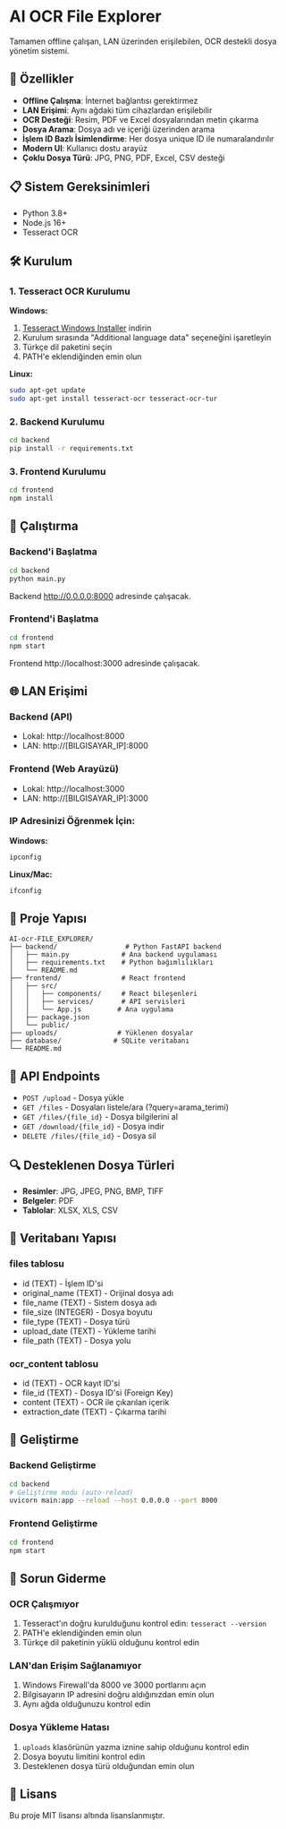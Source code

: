 # AI OCR File Explorer

Tamamen offline çalışan, LAN üzerinden erişilebilen, OCR destekli dosya yönetim sistemi.

## 🚀 Özellikler

- **Offline Çalışma**: İnternet bağlantısı gerektirmez
- **LAN Erişimi**: Aynı ağdaki tüm cihazlardan erişilebilir
- **OCR Desteği**: Resim, PDF ve Excel dosyalarından metin çıkarma
- **Dosya Arama**: Dosya adı ve içeriği üzerinden arama
- **İşlem ID Bazlı İsimlendirme**: Her dosya unique ID ile numaralandırılır
- **Modern UI**: Kullanıcı dostu arayüz
- **Çoklu Dosya Türü**: JPG, PNG, PDF, Excel, CSV desteği

## 📋 Sistem Gereksinimleri

- Python 3.8+
- Node.js 16+
- Tesseract OCR

## 🛠️ Kurulum

### 1. Tesseract OCR Kurulumu

**Windows:**
1. [Tesseract Windows Installer](https://github.com/UB-Mannheim/tesseract/wiki) indirin
2. Kurulum sırasında "Additional language data" seçeneğini işaretleyin
3. Türkçe dil paketini seçin
4. PATH'e eklendiğinden emin olun

**Linux:**
```bash
sudo apt-get update
sudo apt-get install tesseract-ocr tesseract-ocr-tur
```

### 2. Backend Kurulumu

```bash
cd backend
pip install -r requirements.txt
```

### 3. Frontend Kurulumu

```bash
cd frontend
npm install
```

## 🚀 Çalıştırma

### Backend'i Başlatma
```bash
cd backend
python main.py
```
Backend http://0.0.0.0:8000 adresinde çalışacak.

### Frontend'i Başlatma
```bash
cd frontend
npm start
```
Frontend http://localhost:3000 adresinde çalışacak.

## 🌐 LAN Erişimi

### Backend (API)
- Lokal: http://localhost:8000
- LAN: http://[BILGISAYAR_IP]:8000

### Frontend (Web Arayüzü)
- Lokal: http://localhost:3000
- LAN: http://[BILGISAYAR_IP]:3000

### IP Adresinizi Öğrenmek İçin:
**Windows:**
```cmd
ipconfig
```

**Linux/Mac:**
```bash
ifconfig
```

## 📁 Proje Yapısı

```
AI-ocr-FILE_EXPLORER/
├── backend/                 # Python FastAPI backend
│   ├── main.py             # Ana backend uygulaması
│   ├── requirements.txt    # Python bağımlılıkları
│   └── README.md
├── frontend/               # React frontend
│   ├── src/
│   │   ├── components/     # React bileşenleri
│   │   ├── services/       # API servisleri
│   │   └── App.js         # Ana uygulama
│   ├── package.json
│   └── public/
├── uploads/               # Yüklenen dosyalar
├── database/             # SQLite veritabanı
└── README.md
```

## 📖 API Endpoints

- `POST /upload` - Dosya yükle
- `GET /files` - Dosyaları listele/ara (?query=arama_terimi)
- `GET /files/{file_id}` - Dosya bilgilerini al
- `GET /download/{file_id}` - Dosya indir
- `DELETE /files/{file_id}` - Dosya sil

## 🔍 Desteklenen Dosya Türleri

- **Resimler**: JPG, JPEG, PNG, BMP, TIFF
- **Belgeler**: PDF
- **Tablolar**: XLSX, XLS, CSV

## 💾 Veritabanı Yapısı

### files tablosu
- id (TEXT) - İşlem ID'si
- original_name (TEXT) - Orijinal dosya adı
- file_name (TEXT) - Sistem dosya adı
- file_size (INTEGER) - Dosya boyutu
- file_type (TEXT) - Dosya türü
- upload_date (TEXT) - Yükleme tarihi
- file_path (TEXT) - Dosya yolu

### ocr_content tablosu
- id (TEXT) - OCR kayıt ID'si
- file_id (TEXT) - Dosya ID'si (Foreign Key)
- content (TEXT) - OCR ile çıkarılan içerik
- extraction_date (TEXT) - Çıkarma tarihi

## 🔧 Geliştirme

### Backend Geliştirme
```bash
cd backend
# Geliştirme modu (auto-reload)
uvicorn main:app --reload --host 0.0.0.0 --port 8000
```

### Frontend Geliştirme
```bash
cd frontend
npm start
```

## 🐛 Sorun Giderme

### OCR Çalışmıyor
1. Tesseract'ın doğru kurulduğunu kontrol edin: `tesseract --version`
2. PATH'e eklendiğinden emin olun
3. Türkçe dil paketinin yüklü olduğunu kontrol edin

### LAN'dan Erişim Sağlanamıyor
1. Windows Firewall'da 8000 ve 3000 portlarını açın
2. Bilgisayarın IP adresini doğru aldığınızdan emin olun
3. Aynı ağda olduğunuzu kontrol edin

### Dosya Yükleme Hatası
1. `uploads` klasörünün yazma iznine sahip olduğunu kontrol edin
2. Dosya boyutu limitini kontrol edin
3. Desteklenen dosya türü olduğundan emin olun

## 📝 Lisans

Bu proje MIT lisansı altında lisanslanmıştır.